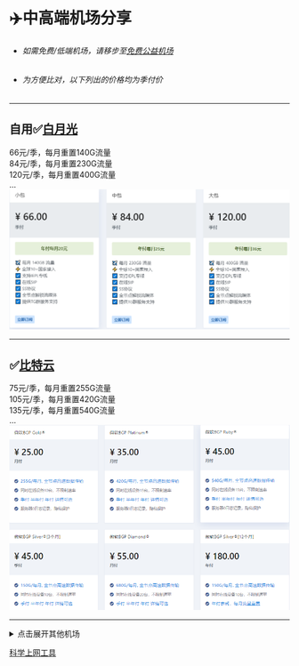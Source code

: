 # :airplane:中高端机场分享 
       
* ###### 如需免费/低端机场，请移步至[免费公益机场](https://github.com/deezertidal/freevpn/blob/main/README.md)  
* ###### 为方便比对，以下列出的价格均为季付价   
    
****  

## 自用:white_check_mark:[白月光](https://www.bygcloud.com/#/register?code=DX4iT5B4)  
66元/季，每月重置140G流量  
84元/季，每月重置230G流量  
120元/季，每月重置400G流量  
...  
![Image text](https://github.com/deezertidal/fee-based/blob/main/IMG/baiyg.png)  


****
## :white_check_mark:[比特云](https://bityun.org/#/register?code=4vUl1lTB)  
75元/季，每月重置255G流量  
105元/季，每月重置420G流量  
135元/季，每月重置540G流量  
...
![Image text](https://github.com/deezertidal/fee-based/blob/main/IMG/bty.png)      
****
<details>

<summary>点击展开其他机场</summary>  

### :white_check_mark:[iQzone](https://uuu.glass/#/register?code=ve5UsPeX)   
69元/季，每月重置150G流量  
145元/季，每月重置400G流量  
52元/永久，共500G流量  
...  
![Image text](https://github.com/deezertidal/fee-based/blob/main/IMG/iqzone.png)  

****
### :white_check_mark:[少数派](https://sspcloud.net/#/register?code=rNNaMZb2)  
86元/季，每月重置200G流量  
130元/季，每月重置300G流量    
258元/年，一次性1.2T流量
...  
![Image text](https://github.com/deezertidal/fee-based/blob/main/IMG/SSP.png)  
****
### :white_check_mark:[CYLINK](https://cylink.wtf/auth/register?code=Y1NE)   
52.8元/季，每季重置368G流量  
82.8元/季，每季重置688G流量  
....  
![Image text](https://github.com/deezertidal/fee-based/blob/main/IMG/CYLINK.png)  
****
### :white_check_mark:[大哥云](https://www.dageyun.net/#/register?code=79MYGsGa)  
69元/季，每月重置200G流量  
129元/季，每月重置300G流量  
....  
![Image text](https://github.com/deezertidal/fee-based/blob/main/IMG/dgy.png)  
****
</details>

[科学上网工具](https://github.com/deezertidal/freevpn/blob/main/tools.md)   

